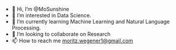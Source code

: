 - 👋 Hi, I’m @MoSunshine
- 👀 I’m interested in Data Science.
- 🌱 I’m currently learning Machine Learning and Natural Language Processing.
- 💞️ I’m looking to collaborate on Research
- 📫 How to reach me moritz.wegener1@gmail.com

<!---
MoSunshine/MoSunshine is a ✨ special ✨ repository because its `README.md` (this file) appears on your GitHub profile.
You can click the Preview link to take a look at your changes.
--->
